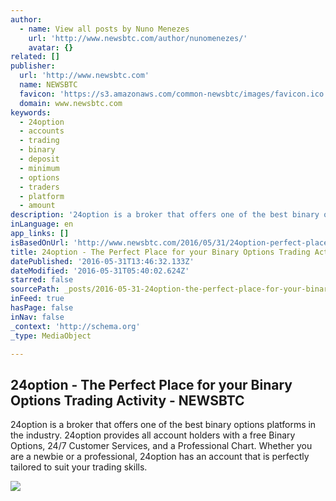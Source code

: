 ```yaml
---
author:
  - name: View all posts by Nuno Menezes
    url: 'http://www.newsbtc.com/author/nunomenezes/'
    avatar: {}
related: []
publisher:
  url: 'http://www.newsbtc.com'
  name: NEWSBTC
  favicon: 'https://s3.amazonaws.com/common-newsbtc/images/favicon.ico'
  domain: www.newsbtc.com
keywords:
  - 24option
  - accounts
  - trading
  - binary
  - deposit
  - minimum
  - options
  - traders
  - platform
  - amount
description: '24option is a broker that offers one of the best binary options platforms in the industry. 24option provides all account holders with a free Binary Options, 24/7 Customer Services, and a Professional Chart. Whether you are a newbie or a professional, 24option has an account that is perfectly tailored to suit your trading skills.'
inLanguage: en
app_links: []
isBasedOnUrl: 'http://www.newsbtc.com/2016/05/31/24option-perfect-place-binary-options-trading-activity/'
title: 24option - The Perfect Place for your Binary Options Trading Activity - NEWSBTC
datePublished: '2016-05-31T13:46:32.133Z'
dateModified: '2016-05-31T05:40:02.624Z'
starred: false
sourcePath: _posts/2016-05-31-24option-the-perfect-place-for-your-binary-options-trading.md
inFeed: true
hasPage: false
inNav: false
_context: 'http://schema.org'
_type: MediaObject

---
```

<article style=""><h1>24option - The Perfect Place for your Binary Options Trading Activity - NEWSBTC</h1><p>24option is a broker that offers one of the best binary options platforms in the industry. 24option provides all account holders with a free Binary Options, 24/7 Customer Services, and a Professional Chart. Whether you are a newbie or a professional, 24option has an account that is perfectly tailored to suit your trading skills.</p><img src="http://s3.amazonaws.com/main-newsbtc-images/2016/05/27002247/24option.jpg" /></article>